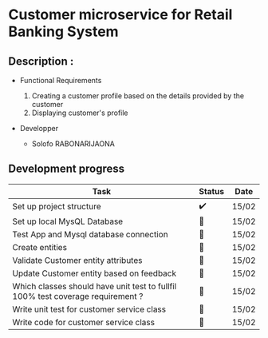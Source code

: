 # Customer microservice for Retail Banking System

## Description :

- Functional Requirements
  1. Creating a customer profile based on the details provided by the customer
  2. Displaying customer's profile

- Developper
  - Solofo RABONARIJAONA

## Development progress
| Task | Status | Date |
|---------|--------|------|
| Set up project structure | ✔️ | 15/02 |
| Set up local MysQL Database  | 🚧 | 15/02 |
| Test App and Mysql database connection | 🚧 | 15/02 |
| Create entities | 🚧 | 15/02 |
| Validate Customer entity attributes | 🚩 | 15/02 |
| Update Customer entity based on feedback | 🚧 | 15/02 |
| Which classes should have unit test to fullfil 100% test coverage requirement ? | 🚩 | 15/02 |
| Write unit test for customer service class | :construction:| 15/02 |
| Write code for customer service class | 🚧 | 15/02 |
